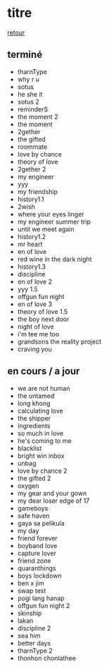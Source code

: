 # titre

[retour](./../index.html)


## terminé
* tharnType
* why r u
* sotus
* he she it
* sotus 2
* reminderS
* the moment 2
* the moment
* 2gether
* the gifted
* roommate
* love by chance
* theory of love
* 2gether 2
* my engineer
* yyy
* my friendship
* history1.1
* 2wish
* where your eyes linger
* my engineer summer trip
* until we meet again
* history1.2
* mr heart
* en of love
* red wine in the dark night
* history1.3
* discipline
* en of love 2
* yyy 1.5
* offgun fun night
* en of love 3
* theory of love 1.5
* the boy next door
* night of love
* i'm tee me too
* grandsons the reality project
* craving you

## en cours / a jour
* we are not human
* the untamed
* long khong
* calculating love
* the shipper
* ingredients
* so much in love
* he's coming to me
* blacklist
* bright win inbox
* unbag
* love by chance 2
* the gifted 2
* oxygen
* my gear and your gown
* my dear loser edge of 17
* gameboys
* safe haven
* gaya sa pelikula
* my day
* friend forever
* boyband love
* capture lover
* friend zone
* quaranthings
* boys lockdown
* ben x jim
* swap test
* pogi lang hanap
* offgun fun night 2
* skinship
* lakan
* discipline 2
* sea him
* better days
* tharnType 2
* thonhon chonlathee


































































